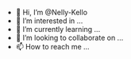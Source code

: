 - 👋 Hi, I’m @Nelly-Kello
- 👀 I’m interested in ...
- 🌱 I’m currently learning ...
- 💞️ I’m looking to collaborate on ...
- 📫 How to reach me ...

<!---
Nelly-Kello/Nelly-Kello is a ✨ special ✨ repository because its `README.md` (this file) appears on your GitHub profile.
You can click the Preview link to take a look at your changes.
--->
